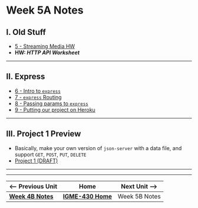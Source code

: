 # Week 5A Notes

## I. Old Stuff
- [ 5 - Streaming Media HW](../exercises/5-streaming-media.md)
- **HW: *HTTP API Worksheet***
 
---

## II. Express
- [6 - Intro to `express`](../exercises/6-intro-to-express.md)
- [7 - `express` Routing](../exercises/7-express-routing.md)
- [8 - Passing params to `express`](../exercises/8-passing-params-in-express.md)
- [9 - Putting our project on Heroku](../exercises/9-putting-project-on-heroku.md)

---

## III. Project 1 Preview
- Basically, make your own version of `json-server` with a data file, and support `GET`, `POST`, `PUT`, `DELETE`
- [Project 1 (DRAFT)](../projects/project-1.md)

---
---

| <-- Previous Unit | Home | Next Unit -->
| --- | --- | --- 
|   [**Week 4B Notes**](04B.md)  |  [**IGME-430 Home**](../) | Week 5B Notes

